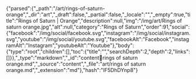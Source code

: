 {"parsed":{"_path":"/art/rings-of-saturn-orange","_dir":"art","_draft":false,"_partial":false,"_locale":"","_empty":true,"title":"Rings of Saturn | Orange","description":null,"img":"/img/art/Rings of saturn orange.jpg","alt":null,"category":"Rings of Saturn","order":91,"social":{"facebook":"/img/social/facebook.svg","instagram":"/img/social/instagram.svg","youtube":"/img/social/youtube.svg","facebookAlt":"Facebook","instagramAlt":"Instagram","youtubeAlt":"Youtube"},"body":{"type":"root","children":[],"toc":{"title":"","searchDepth":2,"depth":2,"links":[]}},"_type":"markdown","_id":"content:art:rings of saturn orange.md","_source":"content","_file":"art/rings of saturn orange.md","_extension":"md"},"hash":"lF5DhDYnp8"}